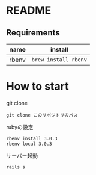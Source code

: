# README

## Requirements


| name     | install                                                  |
| -------- | -------------------------------------------------------- |
| rbenv   | `brew install rbenv` |


# How to start

git clone
```
git clone このリポジトリのパス
```

rubyの設定
```
rbenv install 3.0.3
rbenv local 3.0.3
```

サーバー起動
```
rails s
```

